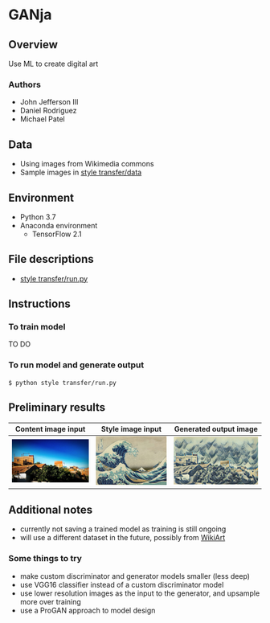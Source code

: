 # GANja
## Overview
Use ML to create digital art

### Authors
* John Jefferson III
* Daniel Rodriguez
* Michael Patel

## Data
* Using images from Wikimedia commons
* Sample images in [style transfer/data](https://github.com/mikepatel/GANja/tree/main/style%20transfer/data)

## Environment
* Python 3.7
* Anaconda environment
  * TensorFlow 2.1

## File descriptions
* [style transfer/run.py](https://github.com/mikepatel/GANja/blob/main/style%20transfer/run.py)

## Instructions
### To train model
TO DO

### To run model and generate output
```
$ python style transfer/run.py
```

## Preliminary results
| Content image input | Style image input | Generated output image |
:------------:|:------------:|:------------:
![content](https://github.com/mikepatel/GANja/blob/main/style%20transfer/data/content.jpg) | ![style](https://github.com/mikepatel/GANja/blob/main/style%20transfer/data/style.jpg) | ![output](https://github.com/mikepatel/GANja/blob/main/style%20transfer/data/generated_06-11-2020_16-41-32.jpg)

## Additional notes
* currently not saving a trained model as training is still ongoing
* will use a different dataset in the future, possibly from [WikiArt](https://www.wikiart.org/)

### Some things to try
* make custom discriminator and generator models smaller (less deep)
* use VGG16 classifier instead of a custom discriminator model
* use lower resolution images as the input to the generator, and upsample more over training
* use a ProGAN approach to model design
